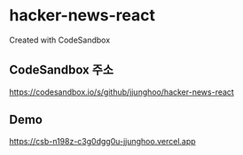 # hacker-news-react

Created with CodeSandbox

## CodeSandbox 주소
https://codesandbox.io/s/github/jjunghoo/hacker-news-react

## Demo
https://csb-n198z-c3g0dgg0u-jjunghoo.vercel.app
